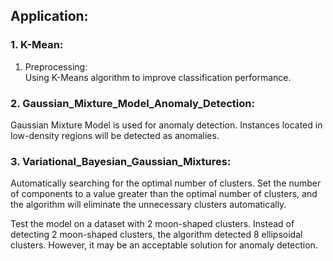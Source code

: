 ## Application:

### 1. K-Mean:

   1. Preprocessing:  
   Using K-Means algorithm to improve classification performance.

### 2. Gaussian_Mixture_Model_Anomaly_Detection:
Gaussian Mixture Model is used for anomaly detection. 
Instances located in low-density regions will be detected as anomalies.

### 3. Variational_Bayesian_Gaussian_Mixtures:
Automatically searching for the optimal number of clusters.
Set the number of components to a value greater than the optimal number of clusters, 
and the algorithm will eliminate the unnecessary clusters automatically.

Test the model on a dataset with 2 moon-shaped clusters.
Instead of detecting 2 moon-shaped clusters, the algorithm detected 8 ellipsoidal clusters. 
However, it may be an acceptable solution for anomaly detection.